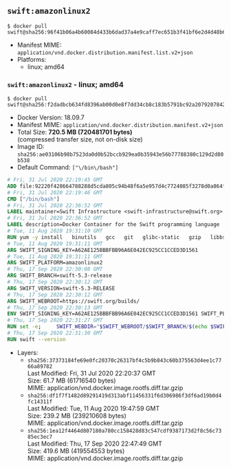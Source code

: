 ## `swift:amazonlinux2`

```console
$ docker pull swift@sha256:96f41b06a4b60084d433b6dad37a4e9caff7ec651b3f41bf6e2d4d48b60b330f
```

-	Manifest MIME: `application/vnd.docker.distribution.manifest.list.v2+json`
-	Platforms:
	-	linux; amd64

### `swift:amazonlinux2` - linux; amd64

```console
$ docker pull swift@sha256:f2dadbcb634fd8396ab00d0e8f7dd34cb8c183b5791bc92a207920784272384c
```

-	Docker Version: 18.09.7
-	Manifest MIME: `application/vnd.docker.distribution.manifest.v2+json`
-	Total Size: **720.5 MB (720481701 bytes)**  
	(compressed transfer size, not on-disk size)
-	Image ID: `sha256:ae03106b98b7523da0d0b52bccb929ea0b35943e56b77788380c129d2d80b538`
-	Default Command: `["\/bin\/bash"]`

```dockerfile
# Fri, 31 Jul 2020 22:19:45 GMT
ADD file:92220f428664788288d5cda805c94b48f6a5e957d4c7724085f3278d0a864f6d in / 
# Fri, 31 Jul 2020 22:19:46 GMT
CMD ["/bin/bash"]
# Fri, 31 Jul 2020 22:36:52 GMT
LABEL maintainer=Swift Infrastructure <swift-infrastructure@swift.org>
# Fri, 31 Jul 2020 22:36:52 GMT
LABEL description=Docker Container for the Swift programming language
# Tue, 11 Aug 2020 19:31:10 GMT
RUN yum -y install   binutils   gcc   git   glibc-static   gzip   libbsd   libcurl   libedit   libicu   libsqlite   libstdc++-static   libuuid   libxml2   tar   tzdata   zlib-devel
# Tue, 11 Aug 2020 19:31:11 GMT
ARG SWIFT_SIGNING_KEY=A62AE125BBBFBB96A6E042EC925CC1CCED3D1561
# Tue, 11 Aug 2020 19:31:11 GMT
ARG SWIFT_PLATFORM=amazonlinux2
# Thu, 17 Sep 2020 22:30:08 GMT
ARG SWIFT_BRANCH=swift-5.3-release
# Thu, 17 Sep 2020 22:30:12 GMT
ARG SWIFT_VERSION=swift-5.3-RELEASE
# Thu, 17 Sep 2020 22:30:12 GMT
ARG SWIFT_WEBROOT=https://swift.org/builds/
# Thu, 17 Sep 2020 22:30:13 GMT
ENV SWIFT_SIGNING_KEY=A62AE125BBBFBB96A6E042EC925CC1CCED3D1561 SWIFT_PLATFORM=amazonlinux2 SWIFT_BRANCH=swift-5.3-release SWIFT_VERSION=swift-5.3-RELEASE SWIFT_WEBROOT=https://swift.org/builds/
# Thu, 17 Sep 2020 22:31:27 GMT
RUN set -e;     SWIFT_WEBDIR="$SWIFT_WEBROOT/$SWIFT_BRANCH/$(echo $SWIFT_PLATFORM | tr -d .)/"     && SWIFT_BIN_URL="$SWIFT_WEBDIR/$SWIFT_VERSION/$SWIFT_VERSION-$SWIFT_PLATFORM.tar.gz"     && SWIFT_SIG_URL="$SWIFT_BIN_URL.sig"     && export GNUPGHOME="$(mktemp -d)"     && curl -fsSL "$SWIFT_BIN_URL" -o swift.tar.gz "$SWIFT_SIG_URL" -o swift.tar.gz.sig     && gpg --batch --quiet --keyserver ha.pool.sks-keyservers.net --recv-keys "$SWIFT_SIGNING_KEY"     && gpg --batch --verify swift.tar.gz.sig swift.tar.gz     && tar -xzf swift.tar.gz --directory / --strip-components=1     && chmod -R o+r /usr/lib/swift     && rm -rf "$GNUPGHOME" swift.tar.gz.sig swift.tar.gz
# Thu, 17 Sep 2020 22:31:30 GMT
RUN swift --version
```

-	Layers:
	-	`sha256:37373184fe69e0fc20370c26317bf4c5b9b843c60b375563d4ee1c7766a89782`  
		Last Modified: Fri, 31 Jul 2020 22:20:37 GMT  
		Size: 61.7 MB (61716540 bytes)  
		MIME: application/vnd.docker.image.rootfs.diff.tar.gzip
	-	`sha256:df1f7f1482d89291419d313abf11456331f6d306986f3df6ad19b0d4fc14311f`  
		Last Modified: Tue, 11 Aug 2020 19:47:59 GMT  
		Size: 239.2 MB (239210608 bytes)  
		MIME: application/vnd.docker.image.rootfs.diff.tar.gzip
	-	`sha256:1ea12f4464d807180a780cc158428d83c547cdf9387173d2f8c56c7385ec3ec7`  
		Last Modified: Thu, 17 Sep 2020 22:47:49 GMT  
		Size: 419.6 MB (419554553 bytes)  
		MIME: application/vnd.docker.image.rootfs.diff.tar.gzip
